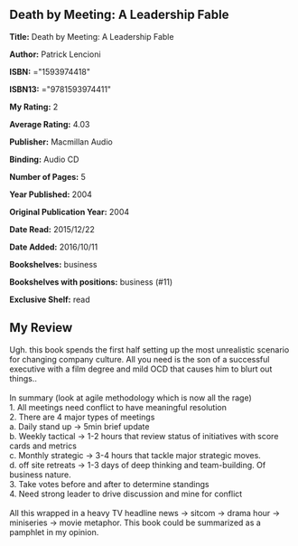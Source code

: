 ## Death by Meeting: A Leadership Fable

**Title:** Death by Meeting: A Leadership Fable

**Author:** Patrick Lencioni

**ISBN:** ="1593974418"

**ISBN13:** ="9781593974411"

**My Rating:** 2

**Average Rating:** 4.03

**Publisher:** Macmillan Audio

**Binding:** Audio CD

**Number of Pages:** 5

**Year Published:** 2004

**Original Publication Year:** 2004

**Date Read:** 2015/12/22

**Date Added:** 2016/10/11

**Bookshelves:** business

**Bookshelves with positions:** business (#11)

**Exclusive Shelf:** read


## My Review

Ugh. this book spends the first half setting up the most unrealistic scenario for changing company culture. All you need is the son of a successful executive with a film degree and mild OCD that causes him to blurt out things..<br/><br/>In summary (look at agile methodology which is now all the rage)<br/>1. All meetings need conflict to have meaningful resolution<br/>2. There are 4 major types of meetings<br/>  a. Daily stand up -> 5min brief update<br/>  b. Weekly tactical -> 1-2 hours that review status of initiatives with score cards and metrics<br/>  c. Monthly strategic -> 3-4 hours that tackle major strategic moves.<br/>  d. off site retreats -> 1-3 days of deep thinking and team-building. Of business nature.<br/>3. Take votes before and after to determine standings<br/>4. Need strong leader to drive discussion and mine for conflict<br/><br/>All this wrapped in a heavy TV headline news -> sitcom -> drama hour -> miniseries -> movie metaphor. This book could be summarized as a pamphlet in my opinion.
